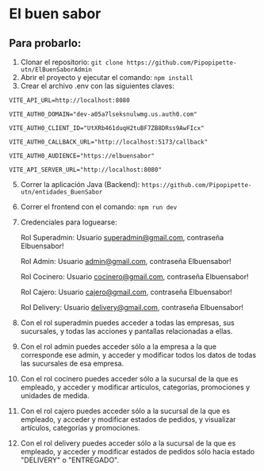 # El buen sabor
## Para probarlo: 
1. Clonar el repositorio:
   `git clone https://github.com/Pipopipette-utn/ElBuenSaborAdmin`
2. Abrir el proyecto y ejecutar el comando:
  `npm install`
3. Crear el archivo .env con las siguientes claves:

```
VITE_API_URL=http://localhost:8080

VITE_AUTH0_DOMAIN="dev-a05a7lseksnulwmg.us.auth0.com"

VITE_AUTH0_CLIENT_ID="UtXRb461duqH2tuBF7ZB8DRss9AwFIcx"

VITE_AUTH0_CALLBACK_URL="http://localhost:5173/callback"

VITE_AUTH0_AUDIENCE="https://elbuensabor"

VITE_API_SERVER_URL="http://localhost:8080"
```

5. Correr la aplicación Java (Backend): `https://github.com/Pipopipette-utn/entidades_BuenSabor`
6. Correr el frontend con el comando:
  `npm run dev`
7. Credenciales para loguearse:

    Rol Superadmin: Usuario superadmin@gmail.com, contraseña Elbuensabor!
   
    Rol Admin: Usuario admin@gmail.com, contraseña Elbuensabor!

    Rol Cocinero: Usuario cocinero@gmail.com, contraseña Elbuensabor!

    Rol Cajero: Usuario cajero@gmail.com, contraseña Elbuensabor!

    Rol Delivery: Usuario delivery@gmail.com, contraseña Elbuensabor!
    
12. Con el rol superadmin puedes acceder a todas las empresas, sus sucursales, y todas las acciones y pantallas relacionadas a ellas.
13. Con el rol admin puedes acceder sólo a la empresa a la que corresponde ese admin, y acceder y modificar todos los datos de todas las sucursales de esa empresa.
14. Con el rol cocinero puedes acceder sólo a la sucursal de la que es empleado, y acceder y modificar artículos, categorías, promociones y unidades de medida.
15. Con el rol cajero puedes acceder sólo a la sucursal de la que es empleado, y acceder y modificar estados de pedidos, y visualizar artículos, categorías y promociones.
16. Con el rol delivery puedes acceder sólo a la sucursal de la que es empleado, y acceder y modificar estados de pedidos sólo hacia estado "DELIVERY" o "ENTREGADO".
